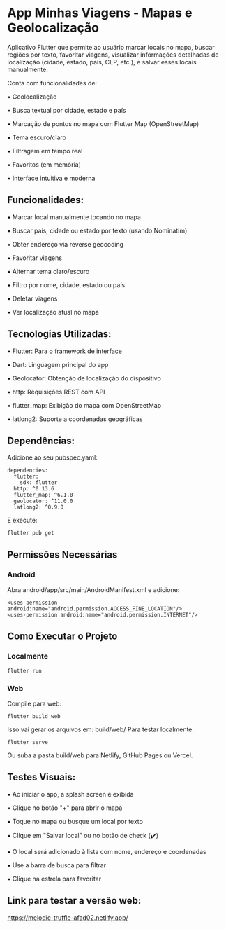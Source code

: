 # App Minhas Viagens - Mapas e Geolocalização

Aplicativo Flutter que permite ao usuário marcar locais no mapa, buscar regiões por texto, favoritar viagens, visualizar informações detalhadas de localização (cidade, estado, país, CEP, etc.), e salvar esses locais manualmente.

Conta com funcionalidades de:

• Geolocalização

• Busca textual por cidade, estado e país

• Marcação de pontos no mapa com Flutter Map (OpenStreetMap)

• Tema escuro/claro

• Filtragem em tempo real

• Favoritos (em memória)

• Interface intuitiva e moderna

## Funcionalidades:
• Marcar local manualmente tocando no mapa

• Buscar país, cidade ou estado por texto (usando Nominatim)

• Obter endereço via reverse geocoding

• Favoritar viagens

• Alternar tema claro/escuro

• Filtro por nome, cidade, estado ou país

• Deletar viagens

• Ver localização atual no mapa

## Tecnologias Utilizadas:

• Flutter:	Para o framework de interface

• Dart:	Linguagem principal do app

• Geolocator:	Obtenção de localização do dispositivo

• http:	Requisições REST com API

• flutter_map: 	Exibição do mapa com OpenStreetMap

• latlong2:	Suporte a coordenadas geográficas

## Dependências:
Adicione ao seu pubspec.yaml:

    dependencies:
      flutter:
        sdk: flutter
      http: ^0.13.6
      flutter_map: ^6.1.0
      geolocator: ^11.0.0
      latlong2: ^0.9.0
E execute:


    flutter pub get
## Permissões Necessárias

### Android

Abra android/app/src/main/AndroidManifest.xml e adicione:


    <uses-permission android:name="android.permission.ACCESS_FINE_LOCATION"/>
    <uses-permission android:name="android.permission.INTERNET"/>

## Como Executar o Projeto
### Localmente

    flutter run

### Web
Compile para web:


    flutter build web

Isso vai gerar os arquivos em: build/web/
Para testar localmente:

    flutter serve

Ou suba a pasta build/web para Netlify, GitHub Pages ou Vercel.

## Testes Visuais:

• Ao iniciar o app, a splash screen é exibida

• Clique no botão "+" para abrir o mapa

• Toque no mapa ou busque um local por texto

• Clique em "Salvar local" ou no botão de check (✔️)

• O local será adicionado à lista com nome, endereço e coordenadas

• Use a barra de busca para filtrar

• Clique na estrela para favoritar


 ## Link para testar a versão web:

https://melodic-truffle-afad02.netlify.app/
